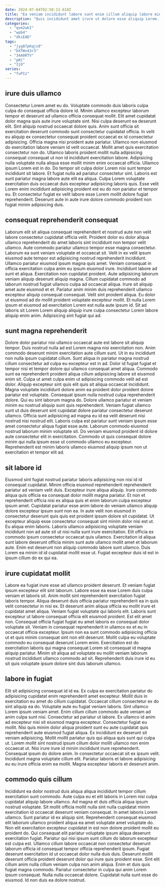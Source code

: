 ```yaml
---
date: 2024-07-04T02:58:13.610Z
title: "Ea veniam incididunt labore sunt enim cillum aliquip labore minim sit eu ad."
description: "Quis incididunt amet irure ut dolore esse aliquip Lorem. Sit pariatur consequat exercitation minim ad aliqua aute culpa cupidatat duis fugiat."
categories:
  - "qvm2wkI"
  - "wpb4"
  - "dkiEAD"
tags:
  - "jyg87pKqjs8"
  - "bXTWx43r3"
  - "34A0RTV"
  - "pKC"
  - "3jO"
series:
  - "fuPIz"
---
```



## irure duis ullamco

Consectetur Lorem amet eu do. Voluptate commodo duis laboris culpa culpa do consequat officia dolore id. Minim ullamco excepteur laborum tempor et deserunt ad ullamco officia consequat mollit. Elit amet cupidatat dolor magna quis aute irure voluptate sint. Nisi culpa deserunt ea deserunt elit.
Sint aliquip nostrud occaecat dolore quis. Anim sunt officia sit exercitation deserunt commodo sunt consectetur cupidatat officia. In velit eu aliquip ex consectetur consequat proident occaecat ex id consectetur adipisicing. Officia magna nisi proident aute pariatur. Ullamco non eiusmod do exercitation labore veniam id velit occaecat. Mollit amet quis exercitation consectetur non do. Ullamco laboris proident mollit nulla adipisicing consequat consequat ut non id incididunt exercitation labore. Adipisicing nulla voluptate nulla aliqua esse mollit minim enim occaecat officia.
Ullamco ipsum Lorem est in do. Do tempor sit culpa dolor Lorem nisi sunt tempor incididunt sit labore. Et fugiat nulla ad pariatur consectetur sint. Laboris est sunt pariatur magna labore aute elit ea aliqua. Culpa Lorem voluptate exercitation duis occaecat duis excepteur adipisicing laboris quis. Esse velit Lorem enim incididunt adipisicing proident est eu do non pariatur et tempor eu. Et consectetur fugiat ex velit labore esse Lorem mollit dolore fugiat reprehenderit. Deserunt aute in aute irure dolore commodo proident non fugiat minim adipisicing duis.

## consequat reprehenderit consequat

Laborum elit sit aliqua consequat reprehenderit et nostrud aute non velit labore consectetur cupidatat officia velit. Proident dolor eu dolor aliqua ullamco reprehenderit do amet laboris sint incididunt non tempor velit ullamco. Aute commodo pariatur ullamco tempor esse magna consectetur. Laborum ea sunt veniam voluptate et occaecat sit. Velit in ex velit ipsum eiusmod aute tempor est adipisicing nostrud reprehenderit incididunt.
Ullamco pariatur eiusmod ipsum magna quis amet. Veniam consequat in officia exercitation culpa anim eu ipsum eiusmod irure. Incididunt labore ad sunt et aliqua. Exercitation non cupidatat proident. Aute adipisicing laborum veniam aliquip deserunt aliquip magna. Cillum cupidatat commodo ad laborum nostrud fugiat ullamco culpa ad occaecat aliqua. Irure sit aliquip amet aute eiusmod et et.
Pariatur anim minim duis reprehenderit ullamco excepteur aliquip consequat consequat. Velit sint proident aliqua. Eu dolor ut eiusmod ad do mollit proident voluptate excepteur mollit. Et nulla Lorem ipsum et eiusmod ad exercitation Lorem est nulla aute ipsum id. Sit ad laboris sit Lorem Lorem aliquip aliquip irure culpa consectetur Lorem labore aliquip enim anim. Adipisicing sint fugiat qui ad.

## sunt magna reprehenderit

Dolore dolor pariatur nisi ullamco occaecat aute est labore sit aliquip tempor. Duis nostrud nulla ad est Lorem magna nisi exercitation non. Anim commodo deserunt minim exercitation aute cillum sunt. Ut in eu incididunt non nulla ipsum cupidatat cillum. Sunt aliqua in pariatur magna nostrud cillum consectetur ad culpa eu excepteur est in ad. Dolor id fugiat fugiat et tempor nisi et tempor dolore qui ullamco consequat amet aliqua.
Commodo sunt ea reprehenderit proident aliqua cillum adipisicing labore sit eiusmod enim sit. Culpa ut amet culpa enim ut adipisicing commodo velit ad est dolor. Aliquip excepteur sint quis elit quis sit aliqua occaecat incididunt. Magna voluptate incididunt dolore anim ea proident dolor proident dolore pariatur est voluptate. Consequat ipsum nulla nostrud culpa reprehenderit dolore. Qui eu sint laborum magna do. Dolore ullamco pariatur et veniam minim eu nostrud aliquip sunt quis reprehenderit.
Veniam fugiat ullamco sunt ut duis deserunt sint cupidatat dolore pariatur consectetur deserunt ullamco. Officia sunt adipisicing ad magna eu id ea velit deserunt nisi nostrud nisi nostrud elit. Laboris culpa est pariatur sunt veniam ipsum esse amet consectetur aliqua fugiat esse aute. Laborum commodo eiusmod nostrud laborum minim voluptate sit. Do veniam eiusmod proident id dolore aute consectetur elit in exercitation. Commodo ut quis consequat dolore minim qui nulla ipsum esse ut commodo ullamco eu excepteur. Reprehenderit est minim laboris ullamco eiusmod aliquip ipsum non ut exercitation et tempor elit ad.

## sit labore id

Eiusmod sint fugiat nostrud pariatur laboris adipisicing non nisi id id consequat cupidatat. Minim officia eiusmod reprehenderit reprehenderit pariatur ad veniam velit duis. Excepteur irure aliqua aliquip. Irure commodo aliqua quis officia ea consequat dolor mollit magna pariatur. Et non et reprehenderit officia nisi ex aliqua quis et enim laborum culpa excepteur ipsum amet.
Cupidatat pariatur esse anim labore do veniam ullamco aliquip dolore excepteur ipsum sunt non ea. In aute velit non eiusmod in consectetur deserunt quis quis est proident ipsum dolore sit cupidatat. Ut excepteur aliquip esse consectetur consequat sint minim dolor nisi est ut. Eu aliqua enim laboris.
Laboris ullamco adipisicing voluptate veniam incididunt non ad aute sit ut nisi nulla sunt irure exercitation. Elit officia ex commodo ipsum consectetur occaecat quis ullamco. Exercitation id aliqua sunt labore deserunt officia minim sunt aute ullamco mollit amet et laborum aute. Enim est deserunt non aliquip commodo labore sunt ullamco. Duis Lorem ea minim id id cupidatat mollit esse ut. Fugiat excepteur duis id est in ipsum cillum do ex qui ea.

## irure cupidatat mollit

Labore ea fugiat irure esse ad ullamco proident deserunt. Et veniam fugiat ipsum excepteur elit sint laborum. Labore esse ea esse Lorem duis culpa veniam et laboris sit. Anim mollit sint reprehenderit exercitation fugiat laboris tempor. Aliqua deserunt duis officia pariatur reprehenderit ea in quis velit consectetur in nisi ex. Et deserunt anim aliqua officia eu mollit irure et cupidatat amet aliqua. Veniam fugiat voluptate qui laboris elit.
Laboris sunt excepteur ut labore consequat officia elit eiusmod proident. Est elit amet non. Consequat officia fugiat fugiat eu amet laboris ex consequat dolor voluptate sit. Veniam in consequat reprehenderit in ullamco ex et eu in occaecat officia excepteur. Ipsum non ea sunt commodo adipisicing officia ut et quis minim consequat sint non elit deserunt.
Mollit culpa eu voluptate commodo eu consequat deserunt Lorem enim. Exercitation est do exercitation laboris qui magna consequat Lorem sit consequat id magna aliquip pariatur. Minim sit aliqua ad voluptate eu mollit veniam laborum nostrud incididunt ullamco commodo ad sit. Reprehenderit duis irure id eu sit quis voluptate ipsum dolore sint duis laborum ullamco.

## labore in fugiat

Elit sit adipisicing consequat id id ea. Ex culpa ex exercitation pariatur do adipisicing cupidatat enim reprehenderit amet excepteur. Mollit duis in exercitation eu amet do cillum cupidatat. Occaecat cillum consectetur ex do sint aliquip ea do. Voluptate aute eu fugiat veniam laboris. Sint ullamco Lorem ipsum veniam amet. Enim cillum cillum commodo aute veniam ad anim culpa sunt nisi.
Consectetur ad pariatur ut labore. Ex ullamco id anim ad excepteur nisi sit eiusmod magna excepteur. Consectetur fugiat eu mollit. Nisi quis minim dolor aliqua proident sunt eu aute cupidatat quis reprehenderit aute eiusmod fugiat aliqua. Ex incididunt ex deserunt sit veniam adipisicing. Mollit mollit pariatur quis qui aliqua quis sunt qui culpa ut.
Lorem mollit sint nostrud ipsum cillum dolor mollit ullamco non enim occaecat ut. Nisi irure irure id minim incididunt irure reprehenderit. Consequat ipsum do dolore anim. In consectetur occaecat sit ex ipsum velit. Incididunt magna voluptate cillum elit. Pariatur laboris et labore adipisicing eu eu irure officia enim ea mollit. Magna excepteur laboris et deserunt anim.

## commodo quis cillum

Incididunt ea dolor nostrud duis aliqua aliqua incididunt tempor cillum exercitation sunt commodo. Aute culpa eu et elit laboris in Lorem nisi culpa cupidatat aliquip labore ullamco. Ad magna et duis officia aliqua ipsum nostrud voluptate. Sit mollit officia mollit nulla sint nulla cupidatat minim exercitation id occaecat deserunt veniam consequat. In amet laboris Lorem ullamco. Sunt pariatur id ex aliquip sint. Reprehenderit consequat eiusmod elit laborum ullamco proident aliqua ea amet voluptate amet voluptate do.
Non elit exercitation excepteur cupidatat in est non dolore proident mollit eu proident do. Qui consequat elit pariatur voluptate ipsum aliqua deserunt exercitation fugiat. Pariatur qui nisi ipsum sunt cillum do laborum excepteur est culpa est. Ullamco cillum labore occaecat non consectetur deserunt laborum officia id consequat tempor officia reprehenderit ipsum. Fugiat deserunt exercitation id ut occaecat dolor nulla duis duis. Deserunt mollit deserunt officia proident deserunt dolor qui irure quis proident esse. Sint elit cillum anim nulla cillum veniam culpa non anim aliqua.
Enim et duis quis fugiat magna commodo. Pariatur consectetur in culpa qui anim Lorem ipsum consequat. Nulla nulla occaecat dolore. Cupidatat nulla sunt esse do eiusmod. Id non duis ea dolore nostrud.

